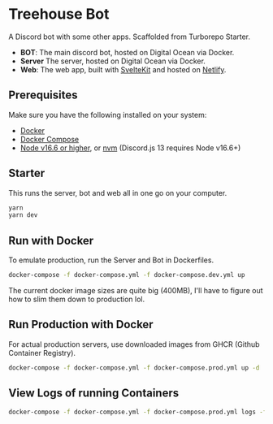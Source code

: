 # Treehouse Bot

A Discord bot with some other apps. Scaffolded from Turborepo Starter.

- **BOT**: The main discord bot, hosted on Digital Ocean via Docker.
- **Server** The server, hosted on Digital Ocean via Docker.
- **Web**: The web app, built with [SvelteKit](https://kit.svelte.dev/) and hosted on [Netlify](https://www.netlify.com/).

## Prerequisites

Make sure you have the following installed on your system:

- [Docker](https://www.docker.com/community-edition)
- [Docker Compose](https://docs.docker.com/compose/install/)
- [Node v16.6 or higher](https://nodejs.org/en/download/), or [nvm](https://github.com/nvm-sh/nvm) (Discord.js 13 requires Node v16.6+)

## Starter

This runs the server, bot and web all in one go on your computer.

```bash
yarn
yarn dev
```

## Run with Docker

To emulate production, run the Server and Bot in Dockerfiles.

```bash
docker-compose -f docker-compose.yml -f docker-compose.dev.yml up
```

The current docker image sizes are quite big (400MB), I'll have to figure out how to slim them down to production lol.

## Run Production with Docker

For actual production servers, use downloaded images from GHCR (Github Container Registry).

```bash
docker-compose -f docker-compose.yml -f docker-compose.prod.yml up -d
```

## View Logs of running Containers

```bash
docker-compose -f docker-compose.yml -f docker-compose.prod.yml logs -ft
```
